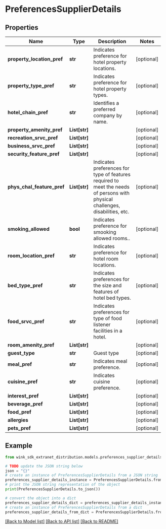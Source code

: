 # PreferencesSupplierDetails


## Properties

Name | Type | Description | Notes
------------ | ------------- | ------------- | -------------
**property_location_pref** | **str** | Indicates preference for hotel property locations. | [optional] 
**property_type_pref** | **str** | Indicates preference for hotel property types. | [optional] 
**hotel_chain_pref** | **str** | Identifies a preferred company by name. | [optional] 
**property_amenity_pref** | **List[str]** |  | [optional] 
**recreation_srvc_pref** | **List[str]** |  | [optional] 
**business_srvc_pref** | **List[str]** |  | [optional] 
**security_feature_pref** | **List[str]** |  | [optional] 
**phys_chal_feature_pref** | **List[str]** | Indicates preferences for type of features required to meet the needs of persons with physical challenges, disabilities, etc. | [optional] 
**smoking_allowed** | **bool** | Indicates preference for smooking allowed rooms.. | [optional] 
**room_location_pref** | **str** | Indicates preference for hotel room locations. | [optional] 
**bed_type_pref** | **str** | Indicates preferences for the size and features of hotel bed types. | [optional] 
**food_srvc_pref** | **str** | Indicates preferences for type of food listener facilities in a hotel. | [optional] 
**room_amenity_pref** | **List[str]** |  | [optional] 
**guest_type** | **str** | Guest type | [optional] 
**meal_pref** | **str** | Indicates meal preference. | [optional] 
**cuisine_pref** | **str** | Indicates cuisine preference. | [optional] 
**interest_pref** | **List[str]** |  | [optional] 
**beverage_pref** | **List[str]** |  | [optional] 
**food_pref** | **List[str]** |  | [optional] 
**allergies** | **List[str]** |  | [optional] 
**pets_pref** | **List[str]** |  | [optional] 

## Example

```python
from wink_sdk_extranet_distribution.models.preferences_supplier_details import PreferencesSupplierDetails

# TODO update the JSON string below
json = "{}"
# create an instance of PreferencesSupplierDetails from a JSON string
preferences_supplier_details_instance = PreferencesSupplierDetails.from_json(json)
# print the JSON string representation of the object
print(PreferencesSupplierDetails.to_json())

# convert the object into a dict
preferences_supplier_details_dict = preferences_supplier_details_instance.to_dict()
# create an instance of PreferencesSupplierDetails from a dict
preferences_supplier_details_from_dict = PreferencesSupplierDetails.from_dict(preferences_supplier_details_dict)
```
[[Back to Model list]](../README.md#documentation-for-models) [[Back to API list]](../README.md#documentation-for-api-endpoints) [[Back to README]](../README.md)


